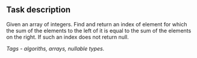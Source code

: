 ﻿## Task description ##

Given an array of integers. Find and return an index of element for which the sum of the elements to the left of it is equal to the sum of the elements on the right. If such an index does not return null.

*Tags - algoriths, arrays, nullable types.*
